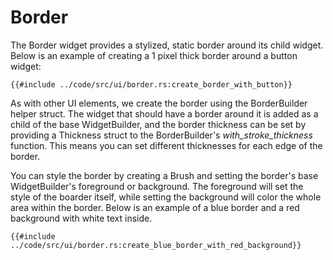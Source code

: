 # Border

The Border widget provides a stylized, static border around its child widget. Below is an example of creating a 1 pixel
thick border around a button widget:

```rust,no_run
{{#include ../code/src/ui/border.rs:create_border_with_button}}
```

As with other UI elements, we create the border using the BorderBuilder helper struct. The widget that should have a
border around it is added as a child of the base WidgetBuilder, and the border thickness can be set by providing a 
Thickness struct to the BorderBuilder's *with_stroke_thickness* function. This means you can set different thicknesses 
for each edge of the border.

You can style the border by creating a Brush and setting the border's base WidgetBuilder's foreground or background. 
The foreground will set the style of the boarder itself, while setting the background will color the whole area within 
the border. Below is an example of a blue border and a red background with white text inside.

```rust,no_run
{{#include ../code/src/ui/border.rs:create_blue_border_with_red_background}}
```
